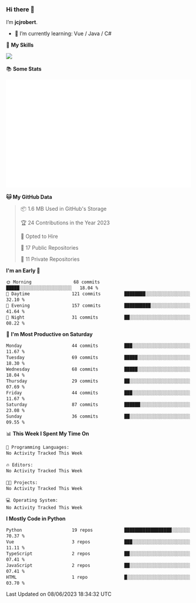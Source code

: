 ### Hi there 👋

I’m **jcjrobert**.

- 🌱 I’m currently learning: Vue / Java / C#

🌟 **My Skills**

![](https://img.shields.io/badge/-Python-3e74a2?style=flat-square&logo=Python&logoColor=fff)

📚 **Some Stats**

![](https://github.com/jcjrobert/github-stats/blob/master/generated/overview.svg)

<!--START_SECTION:waka-->
**🐱 My GitHub Data** 

> 📦 1.6 MB Used in GitHub's Storage 
 > 
> 🏆 24 Contributions in the Year 2023
 > 
> 💼 Opted to Hire
 > 
> 📜 17 Public Repositories 
 > 
> 🔑 11 Private Repositories 
 > 
**I'm an Early 🐤** 

```text
🌞 Morning                68 commits          █████░░░░░░░░░░░░░░░░░░░░   18.04 % 
🌆 Daytime                121 commits         ████████░░░░░░░░░░░░░░░░░   32.10 % 
🌃 Evening                157 commits         ██████████░░░░░░░░░░░░░░░   41.64 % 
🌙 Night                  31 commits          ██░░░░░░░░░░░░░░░░░░░░░░░   08.22 % 
```
📅 **I'm Most Productive on Saturday** 

```text
Monday                   44 commits          ███░░░░░░░░░░░░░░░░░░░░░░   11.67 % 
Tuesday                  69 commits          █████░░░░░░░░░░░░░░░░░░░░   18.30 % 
Wednesday                68 commits          █████░░░░░░░░░░░░░░░░░░░░   18.04 % 
Thursday                 29 commits          ██░░░░░░░░░░░░░░░░░░░░░░░   07.69 % 
Friday                   44 commits          ███░░░░░░░░░░░░░░░░░░░░░░   11.67 % 
Saturday                 87 commits          ██████░░░░░░░░░░░░░░░░░░░   23.08 % 
Sunday                   36 commits          ██░░░░░░░░░░░░░░░░░░░░░░░   09.55 % 
```


📊 **This Week I Spent My Time On** 

```text
💬 Programming Languages: 
No Activity Tracked This Week

🔥 Editors: 
No Activity Tracked This Week

🐱‍💻 Projects: 
No Activity Tracked This Week

💻 Operating System: 
No Activity Tracked This Week
```

**I Mostly Code in Python** 

```text
Python                   19 repos            ██████████████████░░░░░░░   70.37 % 
Vue                      3 repos             ███░░░░░░░░░░░░░░░░░░░░░░   11.11 % 
TypeScript               2 repos             ██░░░░░░░░░░░░░░░░░░░░░░░   07.41 % 
JavaScript               2 repos             ██░░░░░░░░░░░░░░░░░░░░░░░   07.41 % 
HTML                     1 repo              █░░░░░░░░░░░░░░░░░░░░░░░░   03.70 % 
```




 Last Updated on 08/06/2023 18:34:32 UTC
<!--END_SECTION:waka-->
